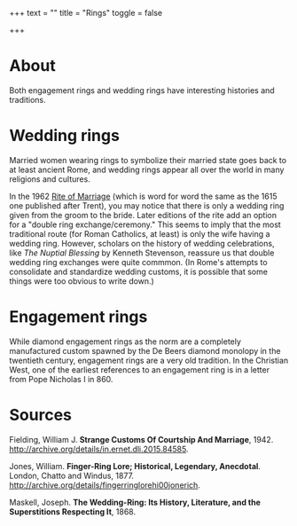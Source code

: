 +++
text = ""
title = "Rings"
toggle = false

+++

# About 

Both engagement rings and wedding rings have interesting histories and traditions. 

# Wedding rings

Married women wearing rings to symbolize their married state goes back to at least ancient Rome, and wedding rings appear all over the world in many religions and cultures. 

In the 1962 [Rite of Marriage](/rite-of-marriage/) (which is word for word the same as the 1615 one published after Trent), you may notice that there is only a wedding ring given from the groom to the bride. Later editions of the rite add an option for a "double ring exchange/ceremony." This seems to imply that the most traditional route (for Roman Catholics, at least) is only the wife having a wedding ring. However, scholars on the history of wedding celebrations, like _The Nuptial Blessing_ by Kenneth Stevenson, reassure us that double wedding ring exchanges were quite commmon. (In Rome's attempts to consolidate and standardize wedding customs, it is possible that some things were too obvious to write down.)

# Engagement rings 

While diamond engagement rings as the norm are a completely manufactured custom spawned by the De Beers diamond monolopy in the twentieth century, engagement rings are a very old tradition. In the Christian West, one of the earliest references to an engagement ring is in a letter from Pope Nicholas I in 860. 

# Sources 

Fielding, William J. **Strange Customs Of Courtship And Marriage**, 1942. http://archive.org/details/in.ernet.dli.2015.84585.

Jones, William. **Finger-Ring Lore; Historical, Legendary, Anecdotal**. London, Chatto and Windus, 1877. http://archive.org/details/fingerringlorehi00jonerich.

Maskell, Joseph. **The Wedding-Ring: Its History, Literature, and the Superstitions Respecting It**, 1868.

